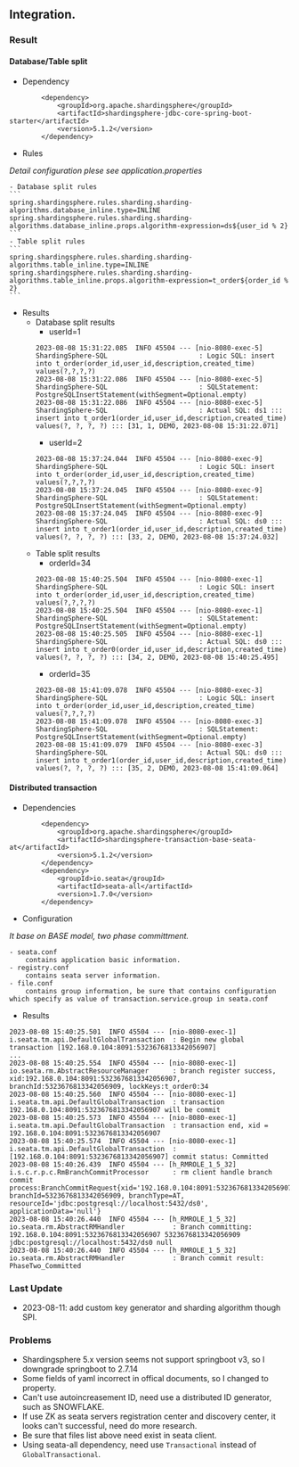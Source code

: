 ## Integration.

### Result

#### Database/Table split
- Dependency
```
		<dependency>
			<groupId>org.apache.shardingsphere</groupId>
			<artifactId>shardingsphere-jdbc-core-spring-boot-starter</artifactId>
			<version>5.1.2</version>
		</dependency>
```
- Rules

*Detail configuration plese see application.properties*

    - Database split rules
    ```
    spring.shardingsphere.rules.sharding.sharding-algorithms.database_inline.type=INLINE
    spring.shardingsphere.rules.sharding.sharding-algorithms.database_inline.props.algorithm-expression=ds${user_id % 2}
    ```
    - Table split rules
    ```
    spring.shardingsphere.rules.sharding.sharding-algorithms.table_inline.type=INLINE
    spring.shardingsphere.rules.sharding.sharding-algorithms.table_inline.props.algorithm-expression=t_order${order_id % 2}
    ```
- Results
    - Database split results
        - userId=1
        ```
        2023-08-08 15:31:22.085  INFO 45504 --- [nio-8080-exec-5] ShardingSphere-SQL                       : Logic SQL: insert into t_order(order_id,user_id,description,created_time) values(?,?,?,?)
        2023-08-08 15:31:22.086  INFO 45504 --- [nio-8080-exec-5] ShardingSphere-SQL                       : SQLStatement: PostgreSQLInsertStatement(withSegment=Optional.empty)
        2023-08-08 15:31:22.086  INFO 45504 --- [nio-8080-exec-5] ShardingSphere-SQL                       : Actual SQL: ds1 ::: insert into t_order1(order_id,user_id,description,created_time) values(?, ?, ?, ?) ::: [31, 1, DEMO, 2023-08-08 15:31:22.071]
        ```
        - userId=2
        ```
        2023-08-08 15:37:24.044  INFO 45504 --- [nio-8080-exec-9] ShardingSphere-SQL                       : Logic SQL: insert into t_order(order_id,user_id,description,created_time) values(?,?,?,?)
        2023-08-08 15:37:24.045  INFO 45504 --- [nio-8080-exec-9] ShardingSphere-SQL                       : SQLStatement: PostgreSQLInsertStatement(withSegment=Optional.empty)
        2023-08-08 15:37:24.045  INFO 45504 --- [nio-8080-exec-9] ShardingSphere-SQL                       : Actual SQL: ds0 ::: insert into t_order1(order_id,user_id,description,created_time) values(?, ?, ?, ?) ::: [33, 2, DEMO, 2023-08-08 15:37:24.032]
        ```
    - Table split results
        - orderId=34
        ```
        2023-08-08 15:40:25.504  INFO 45504 --- [nio-8080-exec-1] ShardingSphere-SQL                       : Logic SQL: insert into t_order(order_id,user_id,description,created_time) values(?,?,?,?)
        2023-08-08 15:40:25.504  INFO 45504 --- [nio-8080-exec-1] ShardingSphere-SQL                       : SQLStatement: PostgreSQLInsertStatement(withSegment=Optional.empty)
        2023-08-08 15:40:25.505  INFO 45504 --- [nio-8080-exec-1] ShardingSphere-SQL                       : Actual SQL: ds0 ::: insert into t_order0(order_id,user_id,description,created_time) values(?, ?, ?, ?) ::: [34, 2, DEMO, 2023-08-08 15:40:25.495]
        ```
        - orderId=35
        ```
        2023-08-08 15:41:09.078  INFO 45504 --- [nio-8080-exec-3] ShardingSphere-SQL                       : Logic SQL: insert into t_order(order_id,user_id,description,created_time) values(?,?,?,?)
        2023-08-08 15:41:09.078  INFO 45504 --- [nio-8080-exec-3] ShardingSphere-SQL                       : SQLStatement: PostgreSQLInsertStatement(withSegment=Optional.empty)
        2023-08-08 15:41:09.079  INFO 45504 --- [nio-8080-exec-3] ShardingSphere-SQL                       : Actual SQL: ds0 ::: insert into t_order1(order_id,user_id,description,created_time) values(?, ?, ?, ?) ::: [35, 2, DEMO, 2023-08-08 15:41:09.064]
        ```

#### Distributed transaction

- Dependencies

```
		<dependency>
			<groupId>org.apache.shardingsphere</groupId>
			<artifactId>shardingsphere-transaction-base-seata-at</artifactId>
			<version>5.1.2</version>
		</dependency>
		<dependency>
			<groupId>io.seata</groupId>
			<artifactId>seata-all</artifactId>
			<version>1.7.0</version>
		</dependency>
```

- Configuration

*It base on BASE model, two phase committment.*
    
    - seata.conf 
        contains application basic information.
    - registry.conf
        contains seata server information.
    - file.conf
        contains group information, be sure that contains configuration which specify as value of transaction.service.group in seata.conf

- Results

```
2023-08-08 15:40:25.501  INFO 45504 --- [nio-8080-exec-1] i.seata.tm.api.DefaultGlobalTransaction  : Begin new global transaction [192.168.0.104:8091:5323676813342056907]
...
2023-08-08 15:40:25.554  INFO 45504 --- [nio-8080-exec-1] io.seata.rm.AbstractResourceManager      : branch register success, xid:192.168.0.104:8091:5323676813342056907, branchId:5323676813342056909, lockKeys:t_order0:34
2023-08-08 15:40:25.560  INFO 45504 --- [nio-8080-exec-1] i.seata.tm.api.DefaultGlobalTransaction  : transaction 192.168.0.104:8091:5323676813342056907 will be commit
2023-08-08 15:40:25.573  INFO 45504 --- [nio-8080-exec-1] i.seata.tm.api.DefaultGlobalTransaction  : transaction end, xid = 192.168.0.104:8091:5323676813342056907 
2023-08-08 15:40:25.574  INFO 45504 --- [nio-8080-exec-1] i.seata.tm.api.DefaultGlobalTransaction  : [192.168.0.104:8091:5323676813342056907] commit status: Committed
2023-08-08 15:40:26.439  INFO 45504 --- [h_RMROLE_1_5_32] i.s.c.r.p.c.RmBranchCommitProcessor      : rm client handle branch commit process:BranchCommitRequest{xid='192.168.0.104:8091:5323676813342056907', branchId=5323676813342056909, branchType=AT, resourceId='jdbc:postgresql://localhost:5432/ds0', applicationData='null'} 
2023-08-08 15:40:26.440  INFO 45504 --- [h_RMROLE_1_5_32] io.seata.rm.AbstractRMHandler            : Branch committing: 192.168.0.104:8091:5323676813342056907 5323676813342056909 jdbc:postgresql://localhost:5432/ds0 null
2023-08-08 15:40:26.440  INFO 45504 --- [h_RMROLE_1_5_32] io.seata.rm.AbstractRMHandler            : Branch commit result: PhaseTwo_Committed
```
### Last Update
- 2023-08-11: add custom key generator and sharding algorithm though SPI. 

### Problems

- Shardingsphere 5.x version seems not support springboot v3, so I downgrade springboot to 2.7.14
- Some fields of yaml incorrect in offical documents, so I changed to property.
- Can't use autoincreasement ID, need use a distributed ID generator, such as SNOWFLAKE.
- If use ZK as seata servers registration center and discovery center, it looks can't successful, need do more research.
- Be sure that files list above need exist in seata client.
- Using seata-all dependency, need use `Transactional` instead of `GlobalTransactional`.
